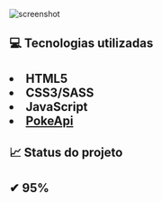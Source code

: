 ![screenshot](https://user-images.githubusercontent.com/97797728/150694445-30097f6b-b414-4c4f-baa9-6512075ab01f.png)

<h2> 💻 Tecnologias utilizadas <h2>

<li> HTML5 
<li> CSS3/SASS 
<li> JavaScript 
<li> <a href="https:https://pokeapi.co/">PokeApi</a>


<br>
<h4>📈 Status do projeto <h4>    
 ✔ 95%

